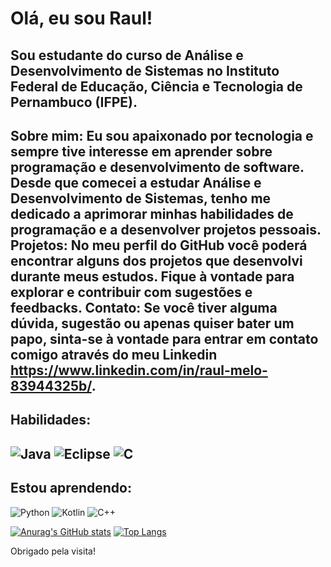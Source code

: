 # Olá, eu sou Raul!
## Sou estudante do curso de Análise e Desenvolvimento de Sistemas no Instituto Federal de Educação, Ciência e Tecnologia de Pernambuco (IFPE).
Sobre mim:
Eu sou apaixonado por tecnologia e sempre tive interesse em aprender sobre programação e desenvolvimento de software. Desde que comecei a estudar Análise e Desenvolvimento de Sistemas, tenho me dedicado a aprimorar minhas habilidades de programação e a desenvolver projetos pessoais.
Projetos:
No meu perfil do GitHub você poderá encontrar alguns dos projetos que desenvolvi durante meus estudos. Fique à vontade para explorar e contribuir com sugestões e feedbacks.
Contato:
Se você tiver alguma dúvida, sugestão ou apenas quiser bater um papo, sinta-se à vontade para entrar em contato comigo através do meu Linkedin  https://www.linkedin.com/in/raul-melo-83944325b/.
----------------------------------------------------------------------------------
## Habilidades:
![Java](https://img.shields.io/badge/java-%23ED8B00.svg?style=for-the-badge&logo=java&logoColor=white)
![Eclipse](https://img.shields.io/badge/Eclipse-FE7A16.svg?style=for-the-badge&logo=Eclipse&logoColor=white)
![C](https://img.shields.io/badge/c-%2300599C.svg?style=for-the-badge&logo=c&logoColor=white)
----------------------------------------------------------------------------------
## Estou aprendendo:
![Python](https://img.shields.io/badge/python-3670A0?style=for-the-badge&logo=python&logoColor=ffdd54)
![Kotlin](https://img.shields.io/badge/kotlin-%237F52FF.svg?style=for-the-badge&logo=kotlin&logoColor=white)
![C++](https://img.shields.io/badge/c++-%2300599C.svg?style=for-the-badge&logo=c%2B%2B&logoColor=white)

[![Anurag's GitHub stats](https://github-readme-stats.vercel.app/api?username=MaedreV)](https://github.com/MaedreV/github-readme-stats)
[![Top Langs](https://github-readme-stats.vercel.app/api/top-langs/?username=MaedreV&exclude_repo=BestGames)](https://github.com/anuraghazra/github-readme-stats)



Obrigado pela visita!




